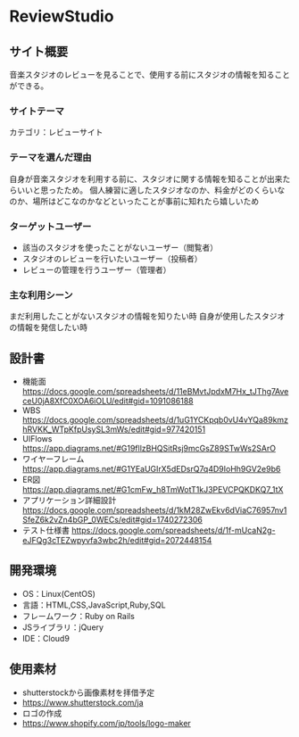 # ReviewStudio

## サイト概要
音楽スタジオのレビューを見ることで、使用する前にスタジオの情報を知ることができる。

### サイトテーマ
カテゴリ：レビューサイト

### テーマを選んだ理由
自身が音楽スタジオを利用する前に、スタジオに関する情報を知ることが出来たらいいと思ったため。
個人練習に適したスタジオなのか、料金がどのくらいなのか、場所はどこなのかなどといったことが事前に知れたら嬉しいため

### ターゲットユーザー
- 該当のスタジオを使ったことがないユーザー（閲覧者）
- スタジオのレビューを行いたいユーザー（投稿者）
- レビューの管理を行うユーザー（管理者）

### 主な利用シーン
まだ利用したことがないスタジオの情報を知りたい時
自身が使用したスタジオの情報を発信したい時

## 設計書
- 機能面  
https://docs.google.com/spreadsheets/d/11eBMvtJpdxM7Hx_tJThg7AveceU0jA8XfC0XOA6iOLU/edit#gid=1091086188
- WBS  
https://docs.google.com/spreadsheets/d/1uG1YCKpqb0vU4vYQa89kmzhRVKK_WTpKfpUsySL3mWs/edit#gid=977420151
- UIFlows  
https://app.diagrams.net/#G19fllzBHQSitRsj9mcGsZ89STwWs2SArO
- ワイヤーフレーム  
https://app.diagrams.net/#G1YEaUGIrX5dEDsrQ7q4D9IoHh9GV2e9b6
- ER図  
https://app.diagrams.net/#G1cmFw_h8TmWotT1kJ3PEVCPQKDKQ7_1tX
- アプリケーション詳細設計  
https://docs.google.com/spreadsheets/d/1kM28ZwEkv6dViaC76957nv1SfeZ6k2vZn4bGP_0WECs/edit#gid=1740272306
- テスト仕様書
https://docs.google.com/spreadsheets/d/1f-mUcaN2g-eJFQg3cTEZwpyvfa3wbc2h/edit#gid=2072448154

## 開発環境
- OS：Linux(CentOS)
- 言語：HTML,CSS,JavaScript,Ruby,SQL
- フレームワーク：Ruby on Rails
- JSライブラリ：jQuery
- IDE：Cloud9

## 使用素材
- shutterstockから画像素材を拝借予定
- https://www.shutterstock.com/ja
- ロゴの作成
- https://www.shopify.com/jp/tools/logo-maker

